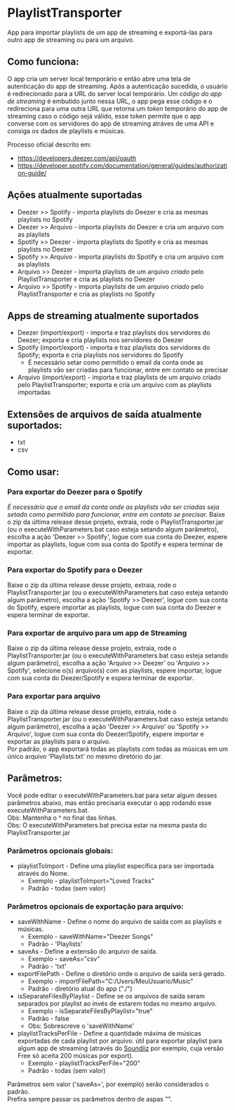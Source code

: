 # PlaylistTransporter

App para importar playlists de um app de streaming e exportá-las para outro app de streaming ou para um arquivo.

## Como funciona:
O app cria um server local temporário e então abre uma tela de autenticação do app de streaming. Após a autenticação sucedida, o usuário é redirecionado para a URL do server local temporário. Um *código do app de streaming* é embutido junto nessa URL, o app pega esse código e o redireciona para uma outra URL que retorna um *token* temporário do app de streaming caso o código sejá válido, esse token permite que o app converse com os servidores do app de streaming atráves de uma API e consiga os dados de playlists e músicas. 

Processo oficial descrito em: 
* https://developers.deezer.com/api/oauth
* https://developer.spotify.com/documentation/general/guides/authorization-guide/

## Ações atualmente suportadas
* Deezer >> Spotify - importa playlists do Deezer e cria as mesmas playlists no Spotify
* Deezer >> Arquivo - importa playlists do Deezer e cria um arquivo com as playlists
* Spotify >> Deezer - importa playlists do Spotify e cria as mesmas playlists no Deezer
* Spotify >> Arquivo - importa playlists do Spotify e cria um arquivo com as playlists
* Arquivo >> Deezer - importa playlists de um arquivo *criado* pelo PlaylistTransporter e cria as playlists no Deezer
* Arquivo >> Spotify - importa playlists de um arquivo *criado* pelo PlaylistTransporter e cria as playlists no Spotify

## Apps de streaming atualmente suportados
* Deezer (import/export) - importa e traz playlists dos servidores do Deezer; exporta e cria playlists nos servidores do Deezer
* Spotify (import/export) - importa e traz playlists dos servidores do Spotify; exporta e cria playlists nos servidores do Spotify 
   * É necessário setar como permitido o email da conta onde as playlists vão ser criadas para funcionar, entre em contato se precisar
* Arquivo (import/export) - importa e traz playlists de um arquivo criado pelo PlaylistTransporter; exporta e cria um arquivo com as playlists importadas

## Extensões de arquivos de saída atualmente suportados:
* txt
* csv

## Como usar:

### Para exportar do Deezer para o Spotify
*É necessário que o email da conta onde as playlists vão ser criadas seja setado como permitido para funcionar, entre em contato se precisar.* Baixe o zip da última release desse projeto, extraia, rode o PlaylistTransporter.jar (ou o executeWithParameters.bat caso esteja setando algum parâmetro), escolha a ação 'Deezer >> Spotify', logue com sua conta do Deezer, espere importar as playlists, logue com sua conta do Spotify e espera terminar de exportar.

### Para exportar do Spotify para o Deezer
Baixe o zip da última release desse projeto, extraia, rode o PlaylistTransporter.jar (ou o executeWithParameters.bat caso esteja setando algum parâmetro), escolha a ação 'Spotify >> Deezer', logue com sua conta do Spotify, espere importar as playlists, logue com sua conta do Deezer e espera terminar de exportar.

### Para exportar de arquivo para um app de Streaming
Baixe o zip da última release desse projeto, extraia, rode o PlaylistTransporter.jar (ou o executeWithParameters.bat caso esteja setando algum parâmetro), escolha a ação 'Arquivo >> Deezer' ou 'Arquivo >> Spotify', selecione o(s) arquivo(s) com as playlists, espere importar, logue com sua conta do Deezer/Spotify e espera terminar de exportar.

### Para exportar para arquivo
Baixe o zip da última release desse projeto, extraia, rode o PlaylistTransporter.jar (ou o executeWithParameters.bat caso esteja setando algum parâmetro), escolha a ação 'Deezer >> Arquivo' ou 'Spotify >> Arquivo', logue com sua conta do Deezer/Spotify, espere importar e exportar as playlists para o arquivo.\
Por padrão, o app exportará todas as playlists com todas as músicas em um único arquivo 'Playlists.txt' no mesmo diretório do jar.

## Parâmetros:

Você pode editar o executeWithParameters.bat para setar algum desses parâmetros abaixo, mas então precisaria executar o app rodando esse executeWithParameters.bat.\
Obs: Mantenha o ^ no final das linhas.\
Obs: O executeWithParameters.bat precisa estar na mesma pasta do PlaylistTransporter.jar

### Parâmetros opcionais globais:
* playlistToImport - Define uma playlist específica para ser importada através do Nome.
    * Exemplo - playlistToImport="Loved Tracks"
    * Padrão - todas (sem valor)
### Parâmetros opcionais de exportação para arquivo:
* saveWithName - Define o nome do arquivo de saída com as playlists e músicas.
    * Exemplo - saveWithName="Deezer Songs"
    * Padrão - 'Playlists' 
* saveAs - Define a extensão do arquivo de saída.
    * Exemplo - saveAs="csv"
    * Padrão - 'txt'
* exportFilePath - Define o diretório onde o arquivo de saída será gerado.
    * Exemplo - importFilePath="C:/Users/MeuUsuario/Music"
    * Padrão - diretório atual do app ("./")
* isSeparateFilesByPlaylist - Define se os arquivos de saída seram separados por playlist ao invés de estarem todas no mesmo arquivo.
    * Exemplo - isSeparateFilesByPlaylist="true"
    * Padrão - false
    * Obs: Sobrescreve o 'saveWithName'
* playlistTracksPerFile - Define a quantidade máxima de músicas exportadas de cada playlist por arquivo. útil para exportar playlist para algum app de streaming (através do [Soundiiz](https://soundiiz.com/pt/) por exemplo, cuja versão Free só aceita 200 músicas por export). 
    * Exemplo - playlistTracksPerFile="200"
    * Padrão - todas (sem valor)

Parâmetros sem valor ('saveAs=', por exemplo) serão considerados o padrão.\
Prefira sempre passar os parâmetros dentro de aspas "".
